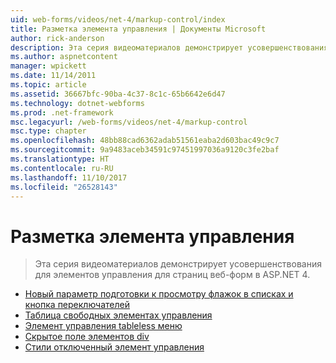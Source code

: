 ```yaml
---
uid: web-forms/videos/net-4/markup-control/index
title: Разметка элемента управления | Документы Microsoft
author: rick-anderson
description: Эта серия видеоматериалов демонстрирует усовершенствования для элементов управления для страниц веб-форм в ASP.NET 4.
ms.author: aspnetcontent
manager: wpickett
ms.date: 11/14/2011
ms.topic: article
ms.assetid: 36667bfc-90ba-4c37-8c1c-65b6642e6d47
ms.technology: dotnet-webforms
ms.prod: .net-framework
msc.legacyurl: /web-forms/videos/net-4/markup-control
msc.type: chapter
ms.openlocfilehash: 48bb88cad6362adab51561eaba2d603bac49c9c7
ms.sourcegitcommit: 9a9483aceb34591c97451997036a9120c3fe2baf
ms.translationtype: HT
ms.contentlocale: ru-RU
ms.lasthandoff: 11/10/2017
ms.locfileid: "26528143"
---
```

<a name="markup-control"></a>Разметка элемента управления
====================
> Эта серия видеоматериалов демонстрирует усовершенствования для элементов управления для страниц веб-форм в ASP.NET 4.


- [Новый параметр подготовки к просмотру флажок в списках и кнопка переключателей](aspnet-4-quick-hit-new-rendering-option-for-check-box-lists-and-radio-button-lists.md)
- [Таблица свободных элементах управления](aspnet-4-quick-hit-table-free-templated-controls.md)
- [Элемент управления tableless меню](aspnet-4-quick-hit-tableless-menu-control.md)
- [Скрытое поле элементов div](aspnet-4-quick-hit-hidden-field-divs.md)
- [Стили отключенный элемент управления](aspnet-4-quick-hit-disabled-control-styling.md)
